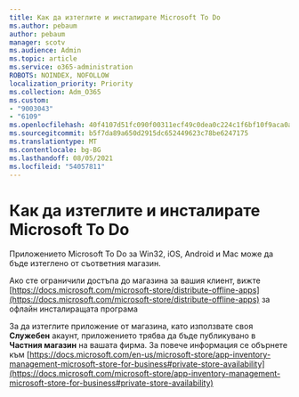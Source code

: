 ```yaml
---
title: Как да изтеглите и инсталирате Microsoft To Do
ms.author: pebaum
author: pebaum
manager: scotv
ms.audience: Admin
ms.topic: article
ms.service: o365-administration
ROBOTS: NOINDEX, NOFOLLOW
localization_priority: Priority
ms.collection: Adm_O365
ms.custom:
- "9003043"
- "6109"
ms.openlocfilehash: 40f4107d51fc090f00311ecf49c0dea0c224c1f6bf10f9aca0a0e04931e91e11
ms.sourcegitcommit: b5f7da89a650d2915dc652449623c78be6247175
ms.translationtype: MT
ms.contentlocale: bg-BG
ms.lasthandoff: 08/05/2021
ms.locfileid: "54057811"
---
```

# <a name="how-to-download-and-install-microsoft-to-do"></a>Как да изтеглите и инсталирате Microsoft To Do

Приложението Microsoft To Do за Win32, iOS, Android и Mac може да бъде изтеглено от съответния магазин.

Ако сте ограничили достъпа до магазина за вашия клиент, вижте [https://docs.microsoft.com/microsoft-store/distribute-offline-apps](https://docs.microsoft.com/microsoft-store/distribute-offline-apps) за офлайн инсталиращата програма

За да изтеглите приложение от магазина, като използвате своя **Служебен** акаунт, приложението трябва да бъде публикувано в **Частния магазин** на вашата фирма. За повече информация се обърнете към [https://docs.microsoft.com/en-us/microsoft-store/app-inventory-management-microsoft-store-for-business#private-store-availability](https://docs.microsoft.com/microsoft-store/app-inventory-management-microsoft-store-for-business#private-store-availability)